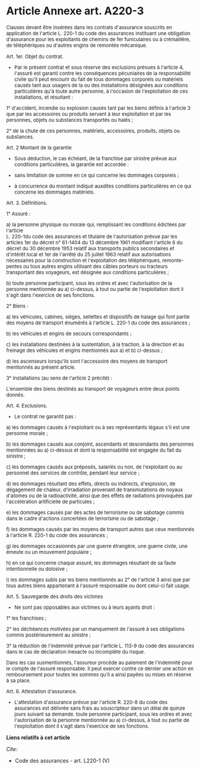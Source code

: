 # Article Annexe art. A220-3

<font size="2">Clauses devant être insérées dans les contrats d'assurance souscrits en application de l'article </font>
  <font size="2">
  <font size="2">L. 220-1 du code des assurances 
  <font size="2">instituant une obligation d'assurance pour les exploitants de chemins de fer funiculaires ou à crémaillère,
de téléphériques ou d'autres engins de remontée mécanique. </font>
</font></font>

<font size="2"><font size="2">

Art. 1er. Objet du contrat.

- Par le présent contrat et sous réserve des exclusions prévues à l'article 4, l'assuré est garanti contre les conséquences
pécuniaires de la responsabilité civile qu'il peut encourir du fait de tous dommages corporels ou matériels causés tant aux
usagers de la ou des installations désignées aux conditions particulières qu'à toute autre personne, à l'occasion de
l'exploitation de ces installations, et résultant : 

1° d'accident, incendie ou explosion causés tant par les biens définis à l'article 3 que par les accessoires ou produits
servant à leur exploitation et par les personnes, objets ou substances transportés ou halés ; 

2° de la chute de ces personnes, matériels, accessoires, produits, objets ou substances. 

Art. 2 Montant de la garantie

- Sous déduction, le cas échéant, de la franchise par sinistre prévue aux conditions particulières, la garantie est
accordée :

- sans limitation de somme en ce qui concerne les dommages corporels ;

- à concurrence du montant indiqué auxdites conditions particulières en ce qui concerne les dommages matériels. 

Art. 3. Définitions. 

1° Assuré : 

a) la personne physique ou morale qui, remplissant les conditions édictées par l'article  
L. 220-1du code des assurances et titulaire de l'autorisation prévue par les articles 1er du décret n° 61-1404 du 13 décembre
1961 modifiant l'article 6 du décret du 30 décembre 1953 relatif aux transports publics secondaires et d'intérêt local et 1er
de l'arrêté du 25 juillet 1963 relatif aux autorisations nécessaires pour la construction et l'exploitation des
téléphériques, remonte-pentes ou tous autres engins utilisant des câbles porteurs ou tracteurs transportant des voyageurs,
est désignée aux conditions particulières ; 

b) toute personne participant, sous les ordres et avec l'autorisation de la personne mentionnée au a) ci-dessus, à tout ou
partie de l'exploitation dont il s'agit dans l'exercice de ses fonctions. 

2° Biens : 

a) les véhicules, cabines, sièges, sellettes et dispositifs de halage qui font partie des moyens de transport énumérés à
l'article  L. 220-1 du code des assurances ; 

b) les véhicules et engins de secours correspondants ; 

c) les installations destinées à la sustentation, à la traction, à la direction et au freinage des véhicules et engins
mentionnés aux a) et b) ci-dessus ; 

d) les ascenseurs lorsqu'ils sont l'accessoire des moyens de transport mentionnés au présent article. 

3° Installations (au sens de l'article 2 précité) : 

L'ensemble des biens destinés au transport de voyageurs entre deux points donnés. 

Art. 4. Exclusions.

- Le contrat ne garantit pas : 

a) les dommages causés à l'exploitant ou à ses représentants légaux s'il est une personne morale ; 

b) les dommages causés aux conjoint, ascendants et descendants des personnes mentionnées au a) ci-dessus et dont la
responsabilité est engagée du fait du sinistre ; 

c) les dommages causés aux préposés, salariés ou non, de l'exploitant ou au personnel des services de contrôle, pendant leur
service ; 

d) les dommages résultant des effets, directs ou indirects, d'explosion, de dégagement de chaleur, d'irradiation provenant de
transmutations de noyaux d'atomes ou de la radioactivité, ainsi que des effets de radiations provoquées par l'accélération
artificielle de particules ; 

e) les dommages causés par des actes de terrorisme ou de sabotage commis dans le cadre d'actions concertées de terrorisme ou
de sabotage ; 

f) les dommages causés par les moyens de transport autres que ceux mentionnés à l'article  R. 220-1 du code des assurances ; 

g) les dommages occasionnés par une guerre étrangère, une guerre civile, une émeute ou un mouvement populaire ; 

h) en ce qui concerne chaque assuré, les dommages résultant de sa faute intentionnelle ou dolosive ; 

i) les dommages subis par les biens mentionnés au 2° de l'article 3 ainsi que par tous autres biens appartenant à l'assuré
responsable ou dont celui-ci fait usage. 

Art. 5. Sauvegarde des droits des victimes

- Ne sont pas opposables aux victimes ou à leurs ayants droit : 

1° les franchises ; 

2° les déchéances motivées par un manquement de l'assuré à ses obligations commis postérieurement au sinistre ; 

3° la réduction de l'indemnité prévue par l'article  L. 113-9 du code des assurances dans le cas de déclaration inexacte ou
incomplète du risque. 

Dans les cas susmentionnés, l'assureur procède au paiement de l'indemnité pour le compte de l'assuré responsable. Il peut
exercer contre ce dernier une action en remboursement pour toutes les sommes qu'il a ainsi payées ou mises en réserve à sa
place. 

Art. 6. Attestation d'assurance.

- L'attestation d'assurance prévue par l'article  R. 220-8 du code des assurances est délivrée sans frais au souscripteur
dans un délai de quinze jours suivant sa demande. toute personne participant, sous les ordres et avec l'autorisation de la
personne mentionnée au a) ci-dessus, à tout ou partie de l'exploitation dont il s'agit dans l'exercice de ses fonctions.

</font></font>

**Liens relatifs à cet article**

_Cite_:

  - Code des assurances - art. L220-1 (V)
